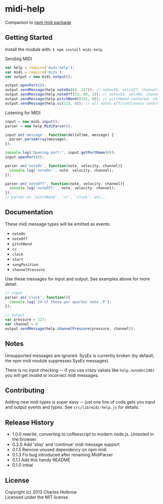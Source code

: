 # midi-help

Companion to [npm midi package](https://npmjs.org/package/midi)

## Getting Started
Install the module with: `$ npm install midi-help`

Sending MIDI
```javascript
var help = require('midi-help');
var midi = require('midi');
var output = new midi.output();

output.openPort(0);
output.sendMessage(help.noteOn(60, 127)); // note=50, vel=127, channel=0
output.sendMessage(help.noteOff(53, 80, 3)); // note=53, vel=80, channel=3
output.sendMessage(help.pitchBend(8192, 0)); // pitchbend centered, channel=0
output.sendMessage(help.cc(123, 0)); // all notes off/continuous control 123
```

Listening for MIDI
```javascript
input = new midi.input();
parser = new help.MidiParser();

input.on('message', function(deltaTime, message) {
  parser.parseArray(message);
});

console.log('Opening port:', input.getPortName(0));
input.openPort(0);

parser.on('noteOn', function(note, velocity, channel){
  console.log('noteOn:', note, velocity, channel);
});

parser.on('noteOff', function(note, velocity, channel){
  console.log('noteOff:', note, velocity, channel);
});
// parser.on 'pitchBend', 'cc', 'clock', etc...
```
## Documentation
These midi message types will be emitted as events:

- `noteOn`
- `noteOff`
- `pitchBend`
- `cc`
- `clock`
- `start`
- `songPosition`
- `channelPressure`

Use these messages for input and output. See examples above for more detail.
```javascript
// input
parser.on('clock', function(){
  console.log('24 of these per quarter note :P');
});

// output
var pressure = 127;
var channel = 0
output.sendMessage(help.channelPressure(pressure, channel));
```


## Notes
Unsupported messages are ignored. SysEx is currently broken (by default, the npm midi module suppresses SysEx messages).

There is no input checking -- if you use crazy values like `help.noteOn(240)` you will get invalid or incorrect midi messages.

## Contributing
Adding new midi types is super easy -- just one line of code gets you input and output events and types. See `src/lib/midi-help.js` for details.

## Release History

- 1.0.0 rewrite, converting to coffeescript to modern node.js. Untested in the browser.
- 0.2.0 Add 'stop' and 'continue' midi message support
- 0.1.5 Remove unused dependency on npm midi
- 0.1.3 Fis bug introduced after renaming MidiParser
- 0.1.1 Add this handy README
- 0.1.0 initial

## License
Copyright (c) 2013 Charles Holbrow  
Licensed under the MIT license.
